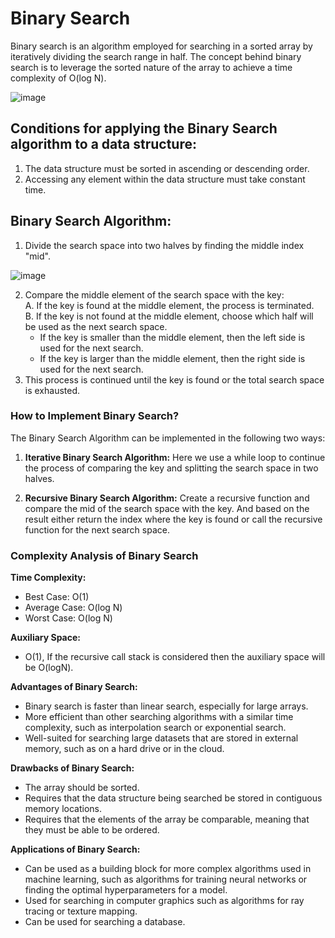 # Binary Search 
Binary search is an algorithm employed for searching in a sorted array by iteratively dividing the search range in half. The concept behind binary search is to leverage the sorted nature of the array to achieve a time complexity of O(log N).

![image](https://github.com/nitishhsinghhh/Tips-and-Tricks-Programming-using-Cpp/assets/93253740/51e0fc30-d69d-44f6-9e14-504b51840de0)

## Conditions for applying the Binary Search algorithm to a data structure:
1. The data structure must be sorted in ascending or descending order.
2. Accessing any element within the data structure must take constant time.

## Binary Search Algorithm:

1. Divide the search space into two halves by finding the middle index "mid".

![image](https://github.com/nitishhsinghhh/Tips-and-Tricks-Programming-using-Cpp/assets/93253740/9305617a-84d6-475b-a120-2bf6b4691821)

2. Compare the middle element of the search space with the key: <br>
   A. If the key is found at the middle element, the process is terminated. <br>
   B. If the key is not found at the middle element, choose which half will be used as the next search space. <br>
      - If the key is smaller than the middle element, then the left side is used for the next search. <br>
   - If the key is larger than the middle element, then the right side is used for the next search. <br>
3. This process is continued until the key is found or the total search space is exhausted.

### How to Implement Binary Search?

The Binary Search Algorithm can be implemented in the following two ways:

1. **Iterative Binary Search Algorithm:**
   Here we use a while loop to continue the process of comparing the key and splitting the search space in two halves.

2. **Recursive Binary Search Algorithm:**
   Create a recursive function and compare the mid of the search space with the key. And based on the result either return the index where the key is found or call the recursive function for the next search space.

### Complexity Analysis of Binary Search

**Time Complexity:**
- Best Case: O(1)
- Average Case: O(log N)
- Worst Case: O(log N)

**Auxiliary Space:** 
- O(1), If the recursive call stack is considered then the auxiliary space will be O(logN).

**Advantages of Binary Search:**
- Binary search is faster than linear search, especially for large arrays.
- More efficient than other searching algorithms with a similar time complexity, such as interpolation search or exponential search.
- Well-suited for searching large datasets that are stored in external memory, such as on a hard drive or in the cloud.

**Drawbacks of Binary Search:**
- The array should be sorted.
- Requires that the data structure being searched be stored in contiguous memory locations.
- Requires that the elements of the array be comparable, meaning that they must be able to be ordered.

**Applications of Binary Search:**
- Can be used as a building block for more complex algorithms used in machine learning, such as algorithms for training neural networks or finding the optimal hyperparameters for a model.
- Used for searching in computer graphics such as algorithms for ray tracing or texture mapping.
- Can be used for searching a database.


